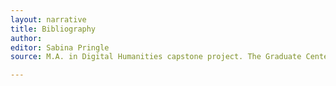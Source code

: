 ```yaml
---
layout: narrative
title: Bibliography
author:
editor: Sabina Pringle
source: M.A. in Digital Humanities capstone project. The Graduate Center - CUNY. May 2020 

---
```

